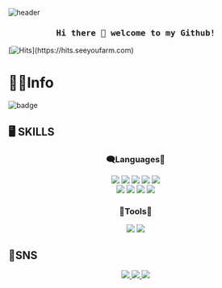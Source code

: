 
![header](https://capsule-render.vercel.app/api?type=waving&color=auto&height=250&section=header&text=NOLJIS%20Github%20🎉%20&fontSize=100&animation=fadeIn&fontAlignY=38)


<h3 align="center"><samp> Hi there 💫  welcome to my Github!</samp></h3>



[![Hits](https://hits.seeyoufarm.com/api/count/incr/badge.svg?url=https%3A%2F%2Fgithub.com%2Fnoljis%2Fhit-counter&count_bg=%236EEDC2&title_bg=%23555555&icon=nextdoor.svg&icon_color=%23FFFFFF&title=Visit&edge_flat=false&align="right")](https://hits.seeyoufarm.com)
     




# 🧑‍💻Info  

![badge](https://img.shields.io/badge/Noljis-back--end-yellowgreen?style=for-the-badge&logo=dev.to)


## 🖥️ SKILLS
<h3 align=center> 🗨️Languages💬 </h3>
<div align=center>
     <img src="https://img.shields.io/badge/java-007396?style=flat&logo=java&logoColor=white"> 
     <img src="https://img.shields.io/badge/Spring-6DB33F?style=flat&logo=Spring&logoColor=white"/> 
     <img src="https://img.shields.io/badge/SpringBoot-6DB33F?style=flat&logo=SpringBoot&logoColor=white"/> 
     <img src="https://img.shields.io/badge/mysql-4479A1?style=flat&logo=mysql&logoColor=white">
     <img src="https://img.shields.io/badge/JPA-59666C?style=flat&logo=hibernate&logoColor=white"><br>
     <img src="https://img.shields.io/badge/HTML5-E34F26?style=flat&logo=HTML5&logoColor=white"/>
     <img src="https://img.shields.io/badge/JavaScript-F7DF1E?style=flat&logo=JavaScript&logoColor=white"/>
     <img src="https://img.shields.io/badge/CSS3-1572B6?style=flat&logo=CSS3&logoColor=white"/>
     <img src="https://img.shields.io/badge/Bootstrap-7952B3?style=flat&logo=Bootstrap&logoColor=white"/>
</div>

<h3 align=center> 🔨Tools🔧 </h3>
<div align=center>
     <img src="https://img.shields.io/badge/Eclipse%20IDE-2C2255?style=flat&logo=EclipseIDE&logoColor=white" />
	<img src="https://img.shields.io/badge/Visual%20Studio%20Code-007ACC?style=flat&logo=VisualStudioCode&logoColor=white" />
     <!-- <img src="https://img.shields.io/badge/AWS-232F3E?style=flat&logo=AmazonAWS&logoColor=white" /> -->
</div>



## 📮SNS

<div align=center>
	<a href="https://velog.io/@noljis95">
		<img src="https://img.shields.io/badge/Blog-FF9800?style=flat&logo=Blogger&logoColor=white" />
	</a>
	<a href="mailto:popsol95@gmail.com">
		<img src="https://img.shields.io/badge/Mail-30B980?style=flat&logo=Gmail&logoColor=white" />
	</a>
	<a href="https://gentle-snowboard-1c6.notion.site/Yermi-5e8c65dba4df4ab09e83665cf2ee001d">
		<img src="https://img.shields.io/badge/Notion-000000?style=flat&logo=Notion&logoColor=white" />
	</a>
	<br>
</div>






